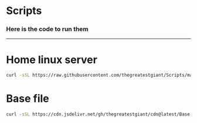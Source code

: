 # Scripts

### Here is the code to run them
---
# Home linux server 
```bash
curl -sSL https://raw.githubusercontent.com/thegreatestgiant/Scripts/main/startup.sh?token=GHSAT0AAAAAAB7BMODQD6HXQ3QAAZFICXWWZAP3D2Q | sh -s
```

# Base file
```bash
curl -sSL https://cdn.jsdelivr.net/gh/thegreatestgiant/cdn@latest/Base.sh | sh -s
```
